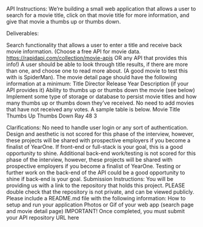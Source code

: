 API Instructions:
We’re building a small web application that allows a user to search for a movie title, click on that movie title for more information, and give that movie a thumbs up or thumbs down.

Deliverables:

Search functionality that allows a user to enter a title and receive back movie information. (Choose a free API for movie data. https://rapidapi.com/collection/movie-apis OR any API that provides this info!)
A user should be able to look through title results, if there are more than one, and choose one to read more about. (A good movie to test this with is SpiderMan).
The movie detail page should have the following information at a minimum:
Title
Director
Release Year
Description (if your API provides it)
Ability to thumbs up or thumbs down the movie (see below)
Implement some type of storage or database to persist movie titles and how many thumbs up or thumbs down they’ve received. No need to add movies that have not received any votes. A sample table is below.
Movie Title
Thumbs Up
Thumbs Down
Ray
48
3

Clarifications:
No need to handle user login or any sort of authentication.
Design and aesthetic is not scored for this phase of the interview, however, these projects will be shared with prospective employers if you become a finalist of YearOne. If front-end or full-stack is your goal, this is a good opportunity to shine.
Additional back-end work/testing is not scored for this phase of the interview, however, these projects will be shared with prospective employers if you become a finalist of YearOne. Testing or further work on the back-end of the API could be a good opportunity to shine if back-end is your goal.
Submission Instructions:
You will be providing us with a link to the repository that holds this project. PLEASE double check that the repository is not private, and can be viewed publicly.
Please include a README.md file with the following information:
How to setup and run your application
Photos or Gif of your web app (search page and movie detail page)
IMPORTANT! Once completed, you must submit your API repository URL here
